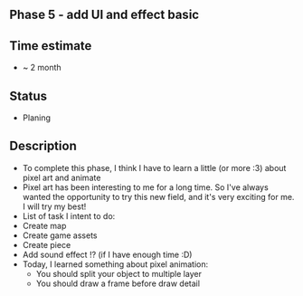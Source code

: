 ## Phase 5 - add UI and effect basic

## Time estimate

- ~ 2 month

## Status

- Planing

## Description

- To complete this phase, I think I have to learn a little (or more :3) about pixel art and animate
- Pixel art has been interesting to me for a long time. So I've always wanted the opportunity to try this new field, and it's very exciting for me. I will try my best!
- List of task I intent to do:
- Create map
- Create game assets
- Create piece
- Add sound effect !? (if I have enough time :D)
- Today, I learned something about pixel animation:
    - You should split your object to multiple layer
    - You should draw a frame before draw detail

